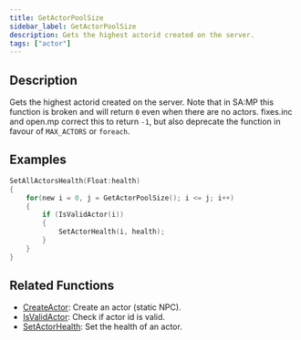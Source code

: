 ```yaml
---
title: GetActorPoolSize
sidebar_label: GetActorPoolSize
description: Gets the highest actorid created on the server.
tags: ["actor"]
---
```


<VersionWarn version='SA-MP 0.3.7' />

## Description

Gets the highest actorid created on the server.  Note that in SA:MP this function is broken and will return `0` even when there are no actors.  fixes.inc and open.mp correct this to return `-1`, but also deprecate the function in favour of `MAX_ACTORS` or `foreach`.

## Examples

```c
SetAllActorsHealth(Float:health)
{
    for(new i = 0, j = GetActorPoolSize(); i <= j; i++)
    {
        if (IsValidActor(i))
        {
            SetActorHealth(i, health);
        }
    }
}
```

## Related Functions

- [CreateActor](CreateActor): Create an actor (static NPC).
- [IsValidActor](isValidActor): Check if actor id is valid.
- [SetActorHealth](SetActorHealth): Set the health of an actor.
